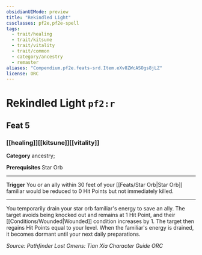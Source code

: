 ```yaml
---
obsidianUIMode: preview
title: "Rekindled Light"
cssclasses: pf2e,pf2e-spell
tags:
  - trait/healing
  - trait/kitsune
  - trait/vitality
  - trait/common
  - category/ancestry
  - remaster
aliases: "Compendium.pf2e.feats-srd.Item.eXv8ZWcASOgs8jLZ"
license: ORC
---
```

# Rekindled Light `pf2:r`
## Feat 5
### [[healing]][[kitsune]][[vitality]]

**Category** ancestry; 



**Prerequisites** Star Orb
* * *
**Trigger** You or an ally within 30 feet of your [[Feats/Star Orb|Star Orb]] familiar would be reduced to 0 Hit Points but not immediately killed.

* * *

You temporarily drain your star orb familiar's energy to save an ally. The target avoids being knocked out and remains at 1 Hit Point, and their [[Conditions/Wounded|Wounded]] condition increases by 1. The target then regains Hit Points equal to your level. When the familiar's energy is drained, it becomes dormant until your next daily preparations.

*Source: Pathfinder Lost Omens: Tian Xia Character Guide*
*ORC*